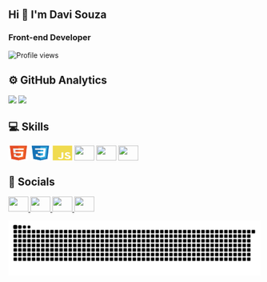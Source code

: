 <h2 align="left">
  Hi 👋 I'm Davi Souza
  <h3 align="left">Front-end Developer</h3>
</h2>

<p align="left">
  <img src="https://komarev.com/ghpvc/?username=gs-davs&color=blue" alt="Profile views" /> 
</p>

## ⚙️ GitHub Analytics
<div align="left">  
  <img height="150em" src="https://github-readme-stats.vercel.app/api/top-langs/?username=gs-davi&layout=compact&langs_count=7&theme=algolia" />
  <img height="150em" src="https://github-readme-stats.vercel.app/api?username=gs-davi&show_icons=true&theme=algolia&include_all_commits=true&count_private=true" />
</div>
  
## 💻 Skills
<div style="display: inline_block">
  <img align="center" width="40" height="30" src="https://raw.githubusercontent.com/devicons/devicon/master/icons/html5/html5-original.svg" />
  <img align="center" width="40" height="30" src="https://raw.githubusercontent.com/devicons/devicon/master/icons/css3/css3-original.svg" />
  <img align="center" width="40" height="30" src="https://raw.githubusercontent.com/devicons/devicon/master/icons/javascript/javascript-plain.svg" />
  <img align="center" width="40" height="30" src="https://cdn.jsdelivr.net/gh/devicons/devicon/icons/react/react-original.svg" />
  <img align="center" width="40" height="30" src="https://cdn.jsdelivr.net/gh/devicons/devicon/icons/vscode/vscode-original.svg" />
  <img align="center" width="40" height="30" src="https://cdn.jsdelivr.net/gh/devicons/devicon/icons/figma/figma-original.svg" />
</div>
  
## 📌 Socials
<div>
  <a href="http://www.instagram.com/davi.gsouza/" target="_blank" rel="noreferrer">
    <img src="https://raw.githubusercontent.com/danielcranney/readme-generator/main/public/icons/socials/instagram.svg" width="40" height="30" />
  </a> 
  <a href="https://www.twitter.com/davi_gsouza" target="_blank" rel="noreferrer">
    <img src="https://raw.githubusercontent.com/danielcranney/readme-generator/main/public/icons/socials/twitter.svg" width="40" height="30" />
  </a> 
  <a href="https://www.twitch.tv/gsdavs" target="_blank" rel="noreferrer">
    <img src="https://raw.githubusercontent.com/danielcranney/readme-generator/main/public/icons/socials/twitch.svg" width="40" height="30" />
  </a>
  <a href="https://www.github.com/GS-Davi" target="_blank" rel="noreferrer">
    <img src="https://raw.githubusercontent.com/danielcranney/readme-generator/main/public/icons/socials/github.svg" width="40" height="30" />
  </a> 
  <a href="https://www.linkedin.com/in/davi-gsouza/" target="_blank" rel="noreferrer" style="display: none">
    <img src="https://raw.githubusercontent.com/danielcranney/readme-generator/main/public/icons/socials/linkedin.svg" width="40" height="30" />
  </a> 
  
  ![Snake animation](https://github.com/gs-davi/gs-davi/blob/output/github-contribution-grid-snake.svg)
</div>
